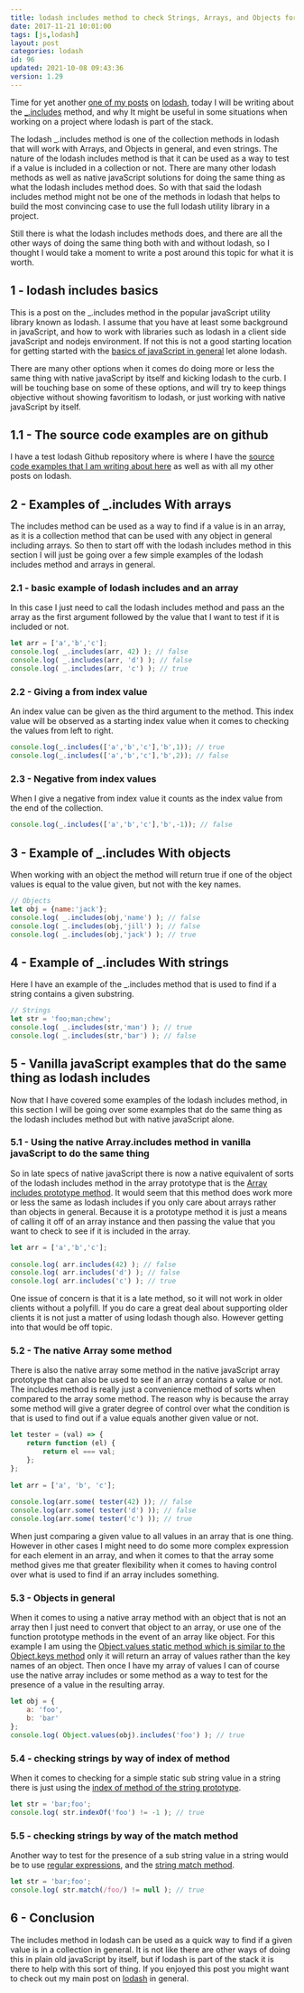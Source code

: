 ```yaml
---
title: lodash includes method to check Strings, Arrays, and Objects for a value
date: 2017-11-21 10:01:00
tags: [js,lodash]
layout: post
categories: lodash
id: 96
updated: 2021-10-08 09:43:36
version: 1.29
---
```


Time for yet another [one of my posts](/categories/lodash/) on [lodash](https://lodash.com/), today I will be writing about the [\_.includes](https://lodash.com/docs/4.17.4#includes) method, and why It might be useful in some situations when working on a project where lodash is part of the stack. 

The lodash \_.includes method is one of the collection methods in lodash that will work with Arrays, and Objects in general, and even strings. The nature of the lodash includes method is that it can be used as a way to test if a value is included in a collection or not. There are many other lodash methods as well as native javaScript solutions for doing the same thing as what the lodash includes method does. So with that said the lodash includes method might not be one of the methods in lodash that helps to build the most convincing case to use the full lodash utility library in a project.

Still there is what the lodash includes methods does, and there are all the other ways of doing the same thing both with and without lodash, so I thought I would take a moment to write a post around this topic for what it is worth.

<!-- more -->

## 1 - lodash includes basics

This is a post on the \_.includes method in the popular javaScript utility library known as lodash. I assume that you have at least some background in javaScript, and how to work with libraries such as lodash in a client side javaScript and nodejs environment. If not this is not a good starting location for getting started with the [basics of javaScript in general](/2018/11/27/js-getting-started/) let alone lodash.

There are many other options when it comes do doing more or less the same thing with native javaScript by itself and kicking lodash to the curb. I will be touching base on some of these options, and will try to keep things objective without showing favoritism to lodash, or just working with native javaScript by itself.

## 1.1 - The source code examples are on github

I have a test lodash Github repository where is where I have the [source code examples that I am writing about here](https://github.com/dustinpfister/test_lodash/tree/master/forpost/lodash_includes) as well as with all my other posts on lodash.

## 2 - Examples of \_.includes With arrays

The includes method can be used as a way to find if a value is in an array, as it is a collection method that can be used with any object in general including arrays. So then to start off with the lodash includes method in this section I will just be going over a few simple examples of the lodash includes method and arrays in general.

### 2.1 - basic example of lodash includes and an array

In this case I just need to call the lodash includes method and pass an the array as the first argument followed by the value that I want to test if it is included or not.

```js
let arr = ['a','b','c'];
console.log( _.includes(arr, 42) ); // false
console.log( _.includes(arr, 'd') ); // false
console.log( _.includes(arr, 'c') ); // true
```

### 2.2 - Giving a from index value

An index value can be given as the third argument to the method. This index value will be observed as a starting index value when it comes to checking the values from left to right.

```js
console.log(_.includes(['a','b','c'],'b',1)); // true
console.log(_.includes(['a','b','c'],'b',2)); // false
```

### 2.3 - Negative from index values

When I give a negative from index value it counts as the index value from the end of the collection.

```js
console.log(_.includes(['a','b','c'],'b',-1)); // false
```

## 3 - Example of \_.includes With objects

When working with an object the method will return true if one of the object values is equal to the value given, but not with the key names.

```js
// Objects
let obj = {name:'jack'};
console.log( _.includes(obj,'name') ); // false
console.log( _.includes(obj,'jill') ); // false
console.log( _.includes(obj,'jack') ); // true
```


## 4 - Example of \_.includes With strings

Here I have an example of the \_.includes method that is used to find if a string contains a given substring.

```js
// Strings
let str = 'foo;man;chew';
console.log( _.includes(str,'man') ); // true
console.log( _.includes(str,'bar') ); // false
```

## 5 - Vanilla javaScript examples that do the same thing as lodash includes

Now that I have covered some examples of the lodash includes method, in this section I will be going over some examples that do the same thing as the lodash includes method but with native javaScript alone.

### 5.1 - Using the native Array.includes method in vanilla javaScript to do the same thing

So in late specs of native javaScript there is now a native equivalent of sorts of the lodash includes method in the array prototype that is the [Array includes prototype method](https://developer.mozilla.org/en-US/docs/Web/JavaScript/Reference/Global_Objects/Array/includes). It would seem that this method does work more or less the same as lodash includes if you only care about arrays rather than objects in general. Because it is a prototype method it is just a means of calling it off of an array instance and then passing the value that you want to check to see if it is included in the array.

```js
let arr = ['a','b','c'];
 
console.log( arr.includes(42) ); // false
console.log( arr.includes('d') ); // false
console.log( arr.includes('c') ); // true
```

One issue of concern is that it is a late method, so it will not work in older clients without a polyfill. If you do care a great deal about supporting older clients it is not just a matter of using lodash though also. However getting into that would be off topic.

### 5.2 - The native Array some method

There is also the native array some method in the native javaScript array prototype that can also be used to see if an array contains a value or not. The includes method is really just a convenience method of sorts when compared to the array some method. The reason why is because the array some method will give a grater degree of control over what the condition is that is used to find out if a value equals another given value or not.

```js
let tester = (val) => {
    return function (el) {
        return el === val;
    };
};
 
let arr = ['a', 'b', 'c'];
 
console.log(arr.some( tester(42) )); // false
console.log(arr.some( tester('d') )); // false
console.log(arr.some( tester('c') )); // true
```

When just comparing a given value to all values in an array that is one thing. However in other cases I might need to do some more complex expression for each element in an array, and when it comes to that the array some method gives me that greater flexibility when it comes to having control over what is used to find if an array includes something.

### 5.3 - Objects in general

When it comes to using a native array method with an object that is not an array then I just need to convert that object to an array, or use one of the function prototype methods in the event of an array like object. For this example I am using the [Object.values static method which is similar to the Object.keys method](/2018/12/15/js-object-keys/) only it will return an array of values rather than the key names of an object. Then once I have my array of values I can of course use the native array includes or some method as a way to test for the presence of a value in the resulting array.

```js
let obj = {
    a: 'foo',
    b: 'bar'
};
console.log( Object.values(obj).includes('foo') ); // true
```

### 5.4 - checking strings by way of index of method

When it comes to checking for a simple static sub string value in a string there is just using the [index of method of the string prototype](/2020/07/09/js-string-index-of/).

```js
let str = 'bar;foo';
console.log( str.indexOf('foo') != -1 ); // true
```

### 5.5 - checking strings by way of the match method

Another way to test for the presence of a sub string value in a string would be to use [regular expressions](/2019/03/20/js-regex/), and the [string match method](/2019/04/06/js-string-match/).

```js
let str = 'bar;foo';
console.log( str.match(/foo/) != null ); // true
```

## 6 - Conclusion

The includes method in lodash can be used as a quick way to find if a given value is in a collection in general. It is not like there are other ways of doing this in plain old javaScript by itself, but if lodash is part of the stack it is there to help with this sort of thing. If you enjoyed this post you might want to check out my main post on [lodash](/2019/02/15/lodash/) in general.